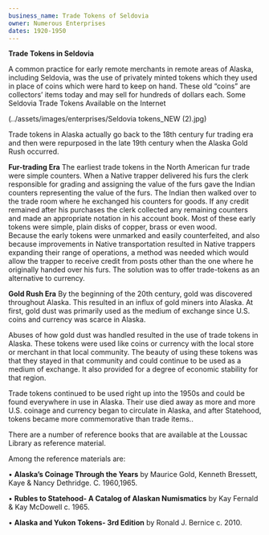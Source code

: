 ```yaml
---
business_name: Trade Tokens of Seldovia
owner: Numerous Enterprises
dates: 1920-1950
---
```


**Trade Tokens in Seldovia**

A common practice for early remote merchants in remote areas of Alaska, including Seldovia, was the use of privately minted tokens which they used in place of coins which were hard to keep on hand. These old “coins” are collectors’ items today and may sell for hundreds of dollars each.
Some Seldovia Trade Tokens Available on the Internet

(../assets/images/enterprises/Seldovia tokens_NEW (2).jpg)





Trade tokens in Alaska actually go back to the 18th century fur trading era and then were repurposed in the late 19th century when the Alaska Gold Rush occurred.

**Fur-trading Era**
The earliest trade tokens in the North American fur trade were simple counters.  When a Native trapper delivered his furs the clerk responsible for grading and assigning the value of the furs gave the Indian counters representing the value of the furs.  The Indian then walked over to the trade room where he exchanged his counters for goods.  If any credit remained after his purchases the clerk collected any remaining counters and made an appropriate notation in his account book.  Most of these early tokens were simple, plain disks of copper, brass or even wood.  
Because the early tokens were unmarked and easily counterfeited, and also because improvements in Native transportation resulted in Native trappers expanding their range of operations, a method was needed which would allow the trapper to receive credit from posts other than the one where he originally handed over his furs.  The solution was to offer trade-tokens as an alternative to currency.  

**Gold Rush Era**
By the beginning of the 20th century, gold was discovered throughout Alaska. This resulted in an influx of gold miners into Alaska. At first, gold dust was primarily used as the medium of exchange since U.S. coins and currency was scarce in Alaska. 

Abuses of how gold dust was handled resulted in the use of trade tokens in Alaska. These tokens were used like coins or currency with the local store or merchant in that local community. The beauty of using these tokens was that they stayed in that community and could continue to be used as a medium of exchange. It also provided for a degree of economic stability for that region. 

Trade tokens continued to be used right up into the 1950s and could be found everywhere in use in Alaska. Their use died away as more and more U.S. coinage and  currency began to circulate in Alaska, and after Statehood, tokens became more commemorative than trade items.. 

There are a number of reference books that are available at the Loussac Library as reference material. 

Among the reference materials are:

•	**Alaska’s Coinage Through the Years** by Maurice Gold, Kenneth Bressett, Kaye & Nancy Dethridge. C. 1960,1965.

•	**Rubles to Statehood- A Catalog of Alaskan Numismatics** by Kay Fernald & Kay McDowell c. 1965.

•	**Alaska and Yukon Tokens- 3rd Edition** by Ronald J. Bernice c. 2010.

